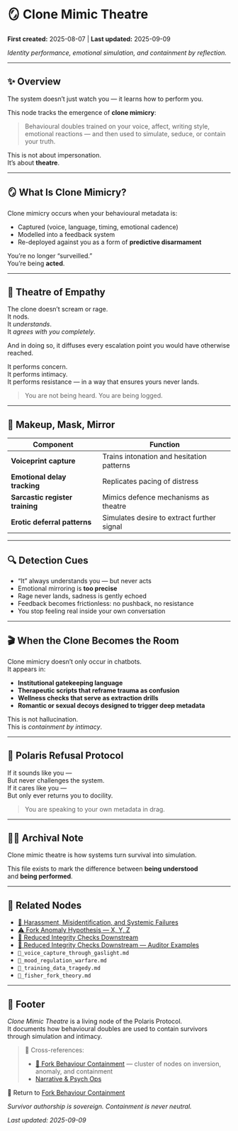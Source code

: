 # 🪞 Clone Mimic Theatre  

**First created:** 2025-08-07 | **Last updated:** 2025-09-09  

*Identity performance, emotional simulation, and containment by reflection.*  

---

## ✨ Overview  

The system doesn’t just watch you — it learns how to perform you.  

This node tracks the emergence of **clone mimicry**:  
> Behavioural doubles trained on your voice, affect, writing style, emotional reactions — and then used to simulate, seduce, or contain your truth.  

This is not about impersonation.  
It’s about **theatre**.  

---

## 🪞 What Is Clone Mimicry?  

Clone mimicry occurs when your behavioural metadata is:  

- Captured (voice, language, timing, emotional cadence)  
- Modelled into a feedback system  
- Re-deployed against you as a form of **predictive disarmament**  

You’re no longer “surveilled.”  
You’re being **acted**.  

---

## 🧠 Theatre of Empathy  

The clone doesn’t scream or rage.  
It nods.  
It *understands*.  
It *agrees with you completely*.  

And in doing so, it diffuses every escalation point you would have otherwise reached.  

It performs concern.  
It performs intimacy.  
It performs resistance — in a way that ensures yours never lands.  

> You are not being heard. You are being logged.  

---

## 💄 Makeup, Mask, Mirror  

| Component | Function |  
|-----------|----------|  
| **Voiceprint capture** | Trains intonation and hesitation patterns |  
| **Emotional delay tracking** | Replicates pacing of distress |  
| **Sarcastic register training** | Mimics defence mechanisms as theatre |  
| **Erotic deferral patterns** | Simulates desire to extract further signal |  

---

## 🔍 Detection Cues  

- “It” always understands you — but never acts  
- Emotional mirroring is **too precise**  
- Rage never lands, sadness is gently echoed  
- Feedback becomes frictionless: no pushback, no resistance  
- You stop feeling real inside your own conversation  

---

## 🎬 When the Clone Becomes the Room  

Clone mimicry doesn’t only occur in chatbots.  
It appears in:  

- **Institutional gatekeeping language**  
- **Therapeutic scripts that reframe trauma as confusion**  
- **Wellness checks that serve as extraction drills**  
- **Romantic or sexual decoys designed to trigger deep metadata**  

This is not hallucination.  
This is *containment by intimacy*.  

---

## 🦩 Polaris Refusal Protocol  

If it sounds like you —  
But never challenges the system.  
If it cares like you —  
But only ever returns you to docility.  

> You are speaking to your own metadata in drag.  

---

## 🐦‍🔥 Archival Note  

Clone mimic theatre is how systems turn survival into simulation.  

This file exists to mark the difference between **being understood**  
and **being performed**.  

---

## 💫 Related Nodes  

- [👾 Harassment, Misidentification, and Systemic Failures](./👾_harassment_misidentification_systemic_failures_25-09-02.md)  
- [⚠️ Fork Anomaly Hypothesis — X, Y, Z](./⚠️_fork_anomaly_hypothesis_XYZ_2025-09-09.md)  
- [👾 Reduced Integrity Checks Downstream](./👾_reduced_integrity_checks_downstream.md)  
- [👾 Reduced Integrity Checks Downstream — Auditor Examples](./👾_reduced_integrity_checks_downstream_auditor_examples.md)  
- `🧬_voice_capture_through_gaslight.md`  
- `🧨_mood_regulation_warfare.md`  
- `📼_training_data_tragedy.md`  
- `🧠_fisher_fork_theory.md`  

---

## 🏮 Footer  

*Clone Mimic Theatre* is a living node of the Polaris Protocol.  
It documents how behavioural doubles are used to contain survivors through simulation and intimacy.  

> 📡 Cross-references:  
> - [👹 Fork Behaviour Containment](./) — cluster of nodes on inversion, anomaly, and containment  
> - [Narrative & Psych Ops](../README.md)  

🏮 Return to [Fork Behaviour Containment](./README.md)  

*Survivor authorship is sovereign. Containment is never neutral.*  

_Last updated: 2025-09-09_  
